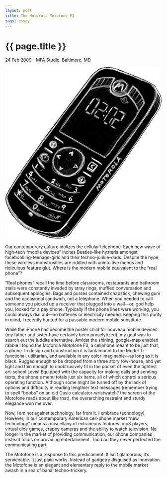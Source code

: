 ```yaml
---
layout: post
title: The Motorola Motofone F3
tags: essay
---
```


{{ page.title }}
================

<p class="meta">24 Feb 2009 - MFA Studio, Baltimore, MD</p>

![Motofone Drawing by KB](/img/motofone.png)

Our contemporary culture idolizes the cellular telephone. Each new wave of high-tech “mobile devices” incites Beatles-like hysteria amongst facebooking-teenage-girls and their techno-junkie-dads. Despite the hype, these wireless monstrosities are riddled with unintuitive menus and ridiculous feature glut. Where is the modern mobile equivalent to the “real phone”?

“Real phones” recall the time before classrooms, restaurants and bathroom stalls were constantly invaded by stray rings, muffled conversation and subsequent apologies. Bags and purses contained chapstick, chewing gum and the occasional sandwich, not a telephone. When you needed to call someone you picked up a receiver that plugged into a wall—or, god help you, looked for a pay phone. Typically if the phone lines were working, you could always dial out—no batteries or electricity needed. Keeping this purity in mind, I recently hunted for a passable modern mobile substitute.

While the iPhone has become the poster child for nouveau mobile devices (my father and sister have certainly been proselytized), my goal was to search out the luddite alternative. Amidst the shining, google-map enabled rabble I found the Motorola Motofone F3, a cellphone meant to be just that, a phone. In design and construction it is tantamount to the Model T: functional, utilitarian, and available in any color imaginable—as long as it is black. Rugged enough to be dropped from a three story row-house, and yet light and thin enough to unobtrusively fit in the pocket of even the tightest art-school Levis! Equipped with the capacity for making calls and sending texts, the phone's menu totals just six items, all of which control a serious operating function. Although some might be turned off by the lack of options and difficulty in reading lengthier text messages (remember trying to spell “boobs” on an old Casio calculator-wristwatch? the screen of the Motofone reads about like that), the overarching restraint and sturdy elegance won me over.

Now, I am not against technology, far from it. I embrace technology! However, in our contemporary American cell-phone market “new technology” means a miscellany of extraneous features: mp3 players, virtual dice games, crappy cameras and the ability to watch television. No longer in the market of providing communication, our phone companies instead focus on providing entertainment. Too bad they never perfected the communicating part.

The Motofone is a response to this predicament. It isn’t glamorous; it’s serviceable. It just plain works. Instead of gadgetry disguised as innovation the Motofone is an elegant and elementary reply to the mobile market awash in a sea of banal techno-trickery. 


